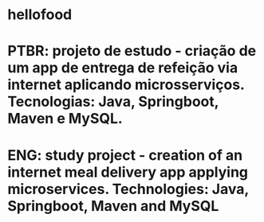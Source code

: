 # hellofood
# PTBR: projeto de estudo - criação de um app de entrega de refeição via internet aplicando microsserviços. Tecnologias: Java, Springboot, Maven e MySQL.
# ENG: study project - creation of an internet meal delivery app applying microservices. Technologies: Java, Springboot, Maven and MySQL
